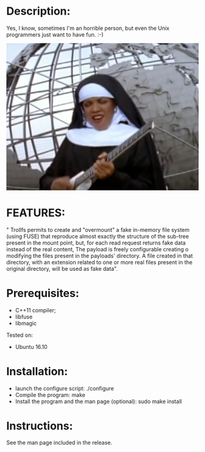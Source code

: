 Description:
============

Yes, I know, sometimes I'm an horrible person, but even the Unix programmers just want to have fun. :-) 

![alt text](screenshoots/fun.png "Have fun")

FEATURES:
=========

" Trollfs  permits to create and "overmount" a fake in-memory file system (using FUSE) that reproduce almost exactly the structure  of  the  sub-tree  present  in  the  mount point, but, for each read request returns fake data instead of the real content, The payload  is  freely  configurable  creating  o modifying the files present in the payloads' directory. A file created in that directory, with an  extension  related  to one  or more real files present in the original directory, will be used as fake data".

Prerequisites:
==============

- C++11 compiler;
- libfuse
- libmagic

Tested on:

- Ubuntu 16.10

Installation:
=============

- launch the configure script:
  ./configure
- Compile the program:
  make
- Install the program and the man page (optional):
  sudo make install



Instructions:
=============

See the man page included in the release.

